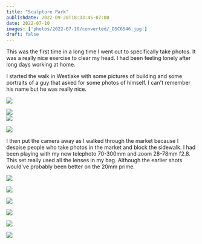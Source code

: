 ```yaml
---
title: "Sculpture Park"
publishdate: 2022-09-20T18:33:45-07:00
date: 2022-07-10
images: ['photos/2022-07-10/converted/_DSC6546.jpg']
draft: false
---
```


This was the first time in a long time I went out to specifically take photos.  It was a really nice exercise to clear my head.  I had been feeling lonely after long days working at home.

I started the walk in Westlake with some pictures of building and some portraits of a guy that asked for some photos of himself.  I can't remember his name but he was really nice.

![](../photos/2022-07-10/converted/_DSC6499.jpg)

![](../photos/2022-07-10/converted/_DSC6500.jpg)
\
![](../photos/2022-07-10/converted/_DSC6503.jpg)

![](../photos/2022-07-10/converted/_DSC6515.jpg)

I then put the camera away as I walked through the market because I despise people who take photos in the market and block the sidewalk.  I had been playing with my new telephoto 70-300mm and zoom 28-78mm f2.8.  This set really used all the lenses in my bag.  Although the earlier shots would've probably been better on the 20mm prime.

![](../photos/2022-07-10/converted/_DSC6517.jpg)

![](../photos/2022-07-10/converted/_DSC6518.jpg)

![](../photos/2022-07-10/converted/_DSC6522.jpg)

![](../photos/2022-07-10/converted/_DSC6537.jpg)

![](../photos/2022-07-10/converted/_DSC6546.jpg)

![](../photos/2022-07-10/converted/_DSC6553.jpg)